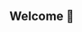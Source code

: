 ## Welcome 👋

<!--

- 🔭 I’m currently working on Jaro
- 🌱 I’m currently learning LangChain, Typescript, Ai Product Development, Sketching the natural world
- 👯 I’m looking to collaborate on LangChain projects, enterprise AI, proptech
- 📫 How to reach me: tom@tomspencer.co 

-->
